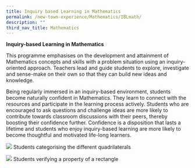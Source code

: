 ```yaml
---
title: Inquiry based Learning in Mathematics
permalink: /new-town-experience/Mathematics/IBLmath/
description: ""
third_nav_title: Mathematics
---
```

**Inquiry-based Learning in Mathematics**

This programme emphasises on the development and attainment of Mathematics concepts and skills with a problem situation using an inquiry-oriented approach. Teachers lead and guide students to explore, investigate and sense-make on their own so that they can build new ideas and knowledge.

Being regularly immersed in an inquiry-based environment, students become naturally confident in Mathematics. They learn to connect with the resources and participate in the learning process actively. Students who are encouraged to ask questions and challenge ideas are more likely to contribute towards classroom discussions with their peers, thereby boosting their confidence further. Confidence is a disposition that lasts a lifetime and students who enjoy inquiry-based learning are more likely to become thoughtful and motivated life-long learners.

**![](https://lh3.googleusercontent.com/95ULvU4acp4Xdr2r3omGpClYbUBGR8AifY22YM2EzEmnwT6E8aJYn1AEN6pvt_0lKbpfFdXtmgPeGu5jNEDJdaMz9FVihnN5g1faXcd2XQSwDyuGnr8R8h-5Ht2D0mwuxvO35Mi0xqziriIB-p-v1Ap8vM2IyiOPxS044rFlNDECd4ndqa94hvZu8MmQvA)**
Students categorising the different quadrilaterals

**![](https://lh4.googleusercontent.com/b8BzmnpC6Y8r2hr9Z4v1N0VJF9wghRPgDTcdCWCCCEIYGRMI40Gg75uWipYQvDokxmbVvNLSbfAGxp8hlvlDWvMK7Lh4pOufPvPIGF4GVMZc3SC4YDhvlRK0PADST4j6WkqDjCf8UWF2BfAqO3CiwadSi4XZe2nsZq0GFpDal7S4ZOO2UNGg7JHMmsj26Q)**
Students verifying a property of a rectangle